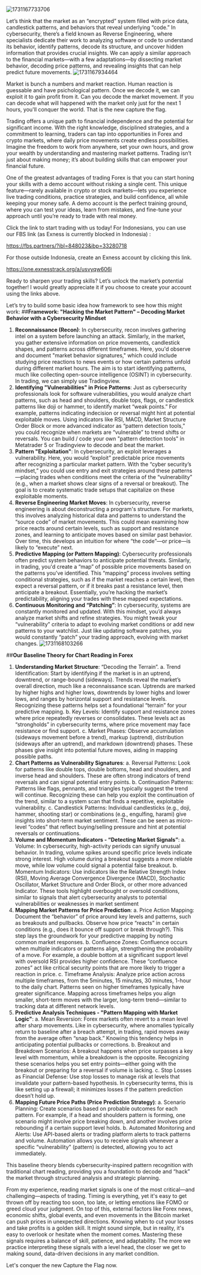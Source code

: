 
![1731167733706](https://github.com/user-attachments/assets/d9b41f2a-9b54-44c8-bb77-66091d98bf85)

Let’s think that the market as an “encrypted” system filled with price data, candlestick patterns, and behaviors that reveal underlying “code.” In cybersecurity, there’s a field known as Reverse Engineering, where specialists dedicate their work to analyzing software or code to understand its behavior, identify patterns, decode its structure, and uncover hidden information that provides crucial insights. We can apply a similar approach to the financial markets—with a few adaptations—by dissecting market behavior, decoding price patterns, and revealing insights that can help predict future movements.
![1731167934464](https://github.com/user-attachments/assets/6da1c850-128b-453f-8a8b-a790d2a9dbd1)

Market is bunch a numbers and market reaction. Human reaction is guessable and have psichological pattern. Once we decode it, we can exploit it to gain profit from it. Can you decode the market movement. If you can decode what will happened with the market only just for the next 1 hours, you'll conquer the world. That is the new capture the flag.

Trading offers a unique path to financial independence and the potential for significant income. With the right knowledge, disciplined strategies, and a commitment to learning, traders can tap into opportunities in Forex and crypto markets, where daily price movements create endless possibilities. Imagine the freedom to work from anywhere, set your own hours, and grow your wealth by understanding and mastering market patterns. Trading isn’t just about making money; it’s about building skills that can empower your financial future.

One of the greatest advantages of trading Forex is that you can start honing your skills with a demo account without risking a single cent. This unique feature—rarely available in crypto or stock markets—lets you experience live trading conditions, practice strategies, and build confidence, all while keeping your money safe. A demo account is the perfect training ground, where you can test your ideas, learn from mistakes, and fine-tune your approach until you’re ready to trade with real money.

Click the link to start trading with us today! For Indonesians, you can use our FBS link (as Exness is currently blocked in Indonesia) :

https://fbs.partners/?ibl=848023&ibp=33280718

For those outside Indonesia, create an Exness account by clicking this link.

https://one.exnesstrack.org/a/usvyqw606i

Ready to sharpen your trading skills? Let’s unlock the market’s potential together! I would greatly appreciate it if you choose to create your account using the links above.

Let’s try to build some basic idea how framework to see how this might work:
##**Framework: "Hacking the Market Pattern" – Decoding Market Behavior with a Cybersecurity Mindset**
1. **Reconnaissance (Recon)**: In cybersecurity, recon involves gathering intel on a system before launching an attack. Similarly, in the market, you gather extensive information on price movements, candlestick shapes, and patterns across different timeframes. Here, you'd observe and document "market behavior signatures," which could include studying price reactions to news events or how certain patterns unfold during different market hours. The aim is to start identifying patterns, much like collecting open-source intelligence (OSINT) in cybersecurity. In trading, we can simply use Tradingview.
2. **Identifying "Vulnerabilities" in Price Patterns**: Just as cybersecurity professionals look for software vulnerabilities, you would analyze chart patterns, such as head and shoulders, double tops, flags, or candlestick patterns like doji or hammer, to identify market “weak points.” For example, patterns indicating indecision or reversal might hint at potential exploitable moves. Using indicators like RSI, MACD, Market Structure Order Block or more advanced indicator as “pattern detection tools,” you could recognize when markets are “vulnerable” to trend shifts or reversals. You can build / code your own "pattern detection tools" in Metatrader 5 or Tradingview to decode and beat the market.
3. **Pattern "Exploitation"**: In cybersecurity, an exploit leverages a vulnerability. Here, you would “exploit” predictable price movements after recognizing a particular market pattern. With the “cyber security’s mindset,” you could use entry and exit strategies around these patterns—placing trades when conditions meet the criteria of the “vulnerability” (e.g., when a market shows clear signs of a reversal or breakout). The goal is to create systematic trade setups that capitalize on these exploitable moments.
4. **Reverse Engineering Market Moves**: In cybersecurity, reverse engineering is about deconstructing a program's structure. For markets, this involves analyzing historical data and patterns to understand the “source code” of market movements. This could mean examining how price reacts around certain levels, such as support and resistance zones, and learning to anticipate moves based on similar past behavior. Over time, this develops an intuition for where “the code”—or price—is likely to “execute” next.
5. **Predictive Mapping (or Pattern Mapping)**: Cybersecurity professionals often predict system behaviors to anticipate potential threats. Similarly, in trading, you'd create a “map” of possible price movements based on the patterns you’ve identified. This “mapping” process involves setting conditional strategies, such as if the market reaches a certain level, then expect a reversal pattern, or if it breaks past a resistance level, then anticipate a breakout. Essentially, you’re hacking the market’s predictability, aligning your trades with these mapped expectations.
6. **Continuous Monitoring and “Patching”**: In cybersecurity, systems are constantly monitored and updated. With this mindset, you’d always analyze market shifts and refine strategies. You might tweak your “vulnerability” criteria to adapt to evolving market conditions or add new patterns to your watchlist. Just like updating software patches, you would constantly “patch” your trading approach, evolving with market changes.
![1731168103266](https://github.com/user-attachments/assets/393bdf2f-6aa8-44e0-a22d-66dfe5b5c60c)

##**Our Baseline Theory for Chart Reading in Forex**
1. **Understanding Market Structure**: “Decoding the Terrain”. a. Trend Identification: Start by identifying if the market is in an uptrend, downtrend, or range-bound (sideways). Trends reveal the market’s overall direction, much like a reconnaissance scan. Uptrends are marked by higher highs and higher lows, downtrends by lower highs and lower lows, and ranges by horizontal support and resistance levels. Recognizing these patterns helps set a foundational “terrain” for your predictive mapping. b. Key Levels: Identify support and resistance zones where price repeatedly reverses or consolidates. These levels act as “strongholds” in cybersecurity terms, where price movement may face resistance or find support. c. Market Phases: Observe accumulation (sideways movement before a trend), markup (uptrend), distribution (sideways after an uptrend), and markdown (downtrend) phases. These phases give insight into potential future moves, aiding in mapping possible paths.
2. **Chart Patterns as Vulnerability Signatures**:
   a. Reversal Patterns: Look for patterns like double tops, double bottoms, head and shoulders, and inverse head and shoulders. These are often strong indicators of trend reversals and can signal potential entry points.
   b. Continuation Patterns: Patterns like flags, pennants, and triangles typically suggest the trend will continue. Recognizing these can help you exploit the continuation of the trend, similar to a system scan that finds a repetitive, exploitable vulnerability.
   c. Candlestick Patterns: Individual candlesticks (e.g., doji, hammer, shooting star) or combinations (e.g., engulfing, harami) give insights into short-term market sentiment. These can be seen as micro-level “codes” that reflect buying/selling pressure and hint at potential reversals or continuations.
3. **Volume and Momentum Indicators - “Detecting Market Signals”**:
   a. Volume: In cybersecurity, high-activity periods can signify unusual behavior. In trading, volume spikes around specific price levels indicate strong interest. High volume during a breakout suggests a more reliable move, while low volume could signal a potential false breakout.
   b. Momentum Indicators: Use indicators like the Relative Strength Index (RSI), Moving Average Convergence Divergence (MACD), Stochastic Oscillator, Market Structure and Order Block, or other more advanced Indicator. These tools highlight overbought or oversold conditions, similar to signals that alert cybersecurity analysts to potential vulnerabilities or weaknesses in market sentiment
4. **Mapping Market Patterns for Price Prediction**:
   a. Price Action Mapping: Document the “behavior” of price around key levels and patterns, such as breakouts and pullbacks. Observe how price “reacts” in certain conditions (e.g., does it bounce off support or break through?). This step lays the groundwork for your predictive mapping by noting common market responses.
   b. Confluence Zones: Confluence occurs when multiple indicators or patterns align, strengthening the probability of a move. For example, a double bottom at a significant support level with oversold RSI provides higher confidence. These “confluence zones” act like critical security points that are more likely to trigger a reaction in price.
   c. Timeframe Analysis: Analyze price action across multiple timeframes, from the 5minutes, 15 minutes, 30 minutes, 1-hour to the daily chart. Patterns seen on higher timeframes typically have greater significance. Mapping across timeframes helps you align smaller, short-term moves with the larger, long-term trend—similar to tracking data at different network levels.
5. **Predictive Analysis Techniques - "Pattern Mapping with Market Logic"**:
   a. Mean Reversion: Forex markets often revert to a mean level after sharp movements. Like in cybersecurity, where anomalies typically return to baseline after a breach attempt, in trading, rapid moves away from the average often “snap back.” Knowing this tendency helps in anticipating potential pullbacks or corrections.
   b. Breakout and Breakdown Scenarios: A breakout happens when price surpasses a key level with momentum, while a breakdown is the opposite. Recognizing these scenarios helps you set entry points—either going with the breakout or preparing for a reversal if volume is lacking.
   c. Stop Losses as Financial Defense: Use stop losses to manage risk at levels that invalidate your pattern-based hypothesis. In cybersecurity terms, this is like setting up a firewall; it minimizes losses if the pattern prediction doesn’t hold up.
6. **Mapping Future Price Paths (Price Prediction Strategy)**:
   a. Scenario Planning: Create scenarios based on probable outcomes for each pattern. For example, if a head and shoulders pattern is forming, one scenario might involve price breaking down, and another involves price rebounding if a certain support level holds.
   b. Automated Monitoring and Alerts: Use API-based alerts or trading platform alerts to track patterns and volume. Automation allows you to receive signals whenever a specific “vulnerability” (pattern) is detected, allowing you to act immediately.

This baseline theory blends cybersecurity-inspired pattern recognition with traditional chart reading, providing you a foundation to decode and “hack” the market through structured analysis and strategic planning. 

From my experience, reading market signals is one of the most critical—and challenging—aspects of trading. Timing is everything, yet it's easy to get thrown off by reacting too soon, too late, or letting emotions like FOMO or greed cloud your judgment. On top of this, external factors like Forex news, economic shifts, global events, and even movements in the Bitcoin market can push prices in unexpected directions. Knowing when to cut your losses and take profits is a golden skill. It might sound simple, but in reality, it's easy to overlook or hesitate when the moment comes. Mastering these signals requires a balance of skill, patience, and adaptability. The more we practice interpreting these signals with a level head, the closer we get to making sound, data-driven decisions in any market condition. 

Let's conquer the new Capture the Flag now.
